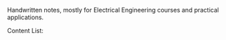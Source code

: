 Handwritten notes, mostly for Electrical Engineering courses and practical applications.

Content List: